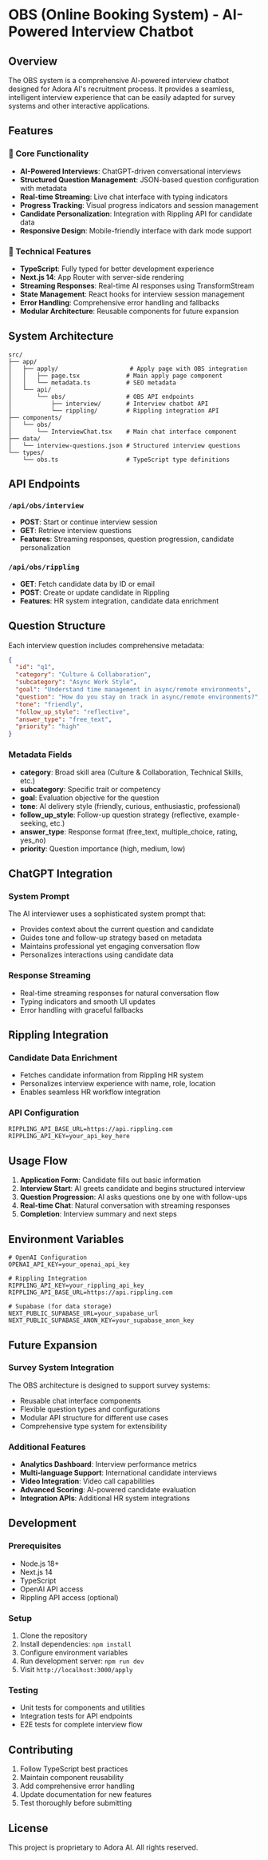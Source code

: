 # OBS (Online Booking System) - AI-Powered Interview Chatbot

## Overview

The OBS system is a comprehensive AI-powered interview chatbot designed for Adora AI's recruitment process. It provides a seamless, intelligent interview experience that can be easily adapted for survey systems and other interactive applications.

## Features

### 🎯 Core Functionality
- **AI-Powered Interviews**: ChatGPT-driven conversational interviews
- **Structured Question Management**: JSON-based question configuration with metadata
- **Real-time Streaming**: Live chat interface with typing indicators
- **Progress Tracking**: Visual progress indicators and session management
- **Candidate Personalization**: Integration with Rippling API for candidate data
- **Responsive Design**: Mobile-friendly interface with dark mode support

### 🔧 Technical Features
- **TypeScript**: Fully typed for better development experience
- **Next.js 14**: App Router with server-side rendering
- **Streaming Responses**: Real-time AI responses using TransformStream
- **State Management**: React hooks for interview session management
- **Error Handling**: Comprehensive error handling and fallbacks
- **Modular Architecture**: Reusable components for future expansion

## System Architecture

```
src/
├── app/
│   ├── apply/                    # Apply page with OBS integration
│   │   ├── page.tsx             # Main apply page component
│   │   └── metadata.ts          # SEO metadata
│   └── api/
│       └── obs/                 # OBS API endpoints
│           ├── interview/       # Interview chatbot API
│           └── rippling/        # Rippling integration API
├── components/
│   └── obs/
│       └── InterviewChat.tsx    # Main chat interface component
├── data/
│   └── interview-questions.json # Structured interview questions
└── types/
    └── obs.ts                   # TypeScript type definitions
```

## API Endpoints

### `/api/obs/interview`
- **POST**: Start or continue interview session
- **GET**: Retrieve interview questions
- **Features**: Streaming responses, question progression, candidate personalization

### `/api/obs/rippling`
- **GET**: Fetch candidate data by ID or email
- **POST**: Create or update candidate in Rippling
- **Features**: HR system integration, candidate data enrichment

## Question Structure

Each interview question includes comprehensive metadata:

```json
{
  "id": "q1",
  "category": "Culture & Collaboration",
  "subcategory": "Async Work Style",
  "goal": "Understand time management in async/remote environments",
  "question": "How do you stay on track in async/remote environments?",
  "tone": "friendly",
  "follow_up_style": "reflective",
  "answer_type": "free_text",
  "priority": "high"
}
```

### Metadata Fields
- **category**: Broad skill area (Culture & Collaboration, Technical Skills, etc.)
- **subcategory**: Specific trait or competency
- **goal**: Evaluation objective for the question
- **tone**: AI delivery style (friendly, curious, enthusiastic, professional)
- **follow_up_style**: Follow-up question strategy (reflective, example-seeking, etc.)
- **answer_type**: Response format (free_text, multiple_choice, rating, yes_no)
- **priority**: Question importance (high, medium, low)

## ChatGPT Integration

### System Prompt
The AI interviewer uses a sophisticated system prompt that:
- Provides context about the current question and candidate
- Guides tone and follow-up strategy based on metadata
- Maintains professional yet engaging conversation flow
- Personalizes interactions using candidate data

### Response Streaming
- Real-time streaming responses for natural conversation flow
- Typing indicators and smooth UI updates
- Error handling with graceful fallbacks

## Rippling Integration

### Candidate Data Enrichment
- Fetches candidate information from Rippling HR system
- Personalizes interview experience with name, role, location
- Enables seamless HR workflow integration

### API Configuration
```env
RIPPLING_API_BASE_URL=https://api.rippling.com
RIPPLING_API_KEY=your_api_key_here
```

## Usage Flow

1. **Application Form**: Candidate fills out basic information
2. **Interview Start**: AI greets candidate and begins structured interview
3. **Question Progression**: AI asks questions one by one with follow-ups
4. **Real-time Chat**: Natural conversation with streaming responses
5. **Completion**: Interview summary and next steps

## Environment Variables

```env
# OpenAI Configuration
OPENAI_API_KEY=your_openai_api_key

# Rippling Integration
RIPPLING_API_KEY=your_rippling_api_key
RIPPLING_API_BASE_URL=https://api.rippling.com

# Supabase (for data storage)
NEXT_PUBLIC_SUPABASE_URL=your_supabase_url
NEXT_PUBLIC_SUPABASE_ANON_KEY=your_supabase_anon_key
```

## Future Expansion

### Survey System Integration
The OBS architecture is designed to support survey systems:
- Reusable chat interface components
- Flexible question types and configurations
- Modular API structure for different use cases
- Comprehensive type system for extensibility

### Additional Features
- **Analytics Dashboard**: Interview performance metrics
- **Multi-language Support**: International candidate interviews
- **Video Integration**: Video call capabilities
- **Advanced Scoring**: AI-powered candidate evaluation
- **Integration APIs**: Additional HR system integrations

## Development

### Prerequisites
- Node.js 18+
- Next.js 14
- TypeScript
- OpenAI API access
- Rippling API access (optional)

### Setup
1. Clone the repository
2. Install dependencies: `npm install`
3. Configure environment variables
4. Run development server: `npm run dev`
5. Visit `http://localhost:3000/apply`

### Testing
- Unit tests for components and utilities
- Integration tests for API endpoints
- E2E tests for complete interview flow

## Contributing

1. Follow TypeScript best practices
2. Maintain component reusability
3. Add comprehensive error handling
4. Update documentation for new features
5. Test thoroughly before submitting

## License

This project is proprietary to Adora AI. All rights reserved. 